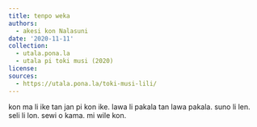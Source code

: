 ```yaml
---
title: tenpo weka
authors:
  - akesi kon Nalasuni
date: '2020-11-11'
collection:
  - utala.pona.la
  - utala pi toki musi (2020)
license:
sources:
  - https://utala.pona.la/toki-musi-lili/
---
```


kon ma li ike tan jan pi kon ike.
lawa li pakala tan lawa pakala.
suno li len. seli li lon.
sewi o kama. mi wile kon.
